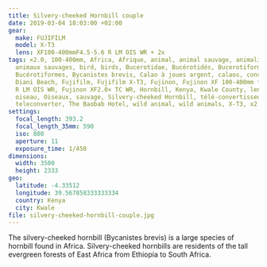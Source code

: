 ```yaml
---
title: Silvery-cheeked Hornbill couple
date: 2019-03-04 18:03:00 +02:00
gear:
  make: FUJIFILM
  model: X-T3
  lens: XF100-400mmF4.5-5.6 R LM OIS WR + 2x
tags: ×2.0, 100-400mm, Africa, Afrique, animal, animal sauvage, animalière,
  animaux sauvages, bird, birds, Bucerotidae, Bucérotidés, Bucerotiformes,
  Bucérotiformes, Bycanistes brevis, Calao à joues argent, calaos, converter,
  Diani Beach, Fujifilm, Fujifilm X-T3, Fujinon, Fujinon XF 100-400mm f/4.5-5.6
  R LM OIS WR, Fujinon XF2.0× TC WR, Hornbill, Kenya, Kwale County, lens,
  oiseau, Oiseaux, sauvage, Silvery-cheeked Hornbill, télé-convertisseur,
  teleconverter, The Baobab Hotel, wild animal, wild animals, X-T3, x2.0
settings:
  focal_length: 393.2
  focal_length_35mm: 590
  iso: 800
  aperture: 11
  exposure_time: 1/450
dimensions:
  width: 3500
  height: 2333
geo:
  latitude: -4.33512
  longitude: 39.567858333333334
  country: Kenya
  city: Kwale
file: silvery-cheeked-hornbill-couple.jpg
---
```


The silvery-cheeked hornbill (Bycanistes brevis) is a large species of hornbill found in Africa. Silvery-cheeked hornbills are residents of the tall evergreen forests of East Africa from Ethiopia to South Africa.
